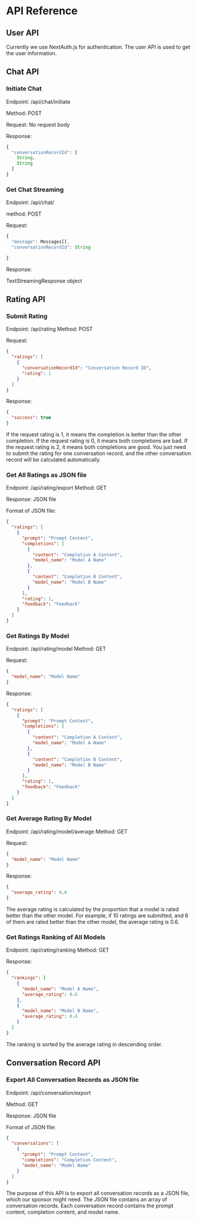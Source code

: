 # API Reference

## User API

Currently we use NextAuth.js for authentication. The user API is used to get the user information.

## Chat API

### Initiate Chat

Endpoint: /api/chat/initiate

Method: POST

Request: No request body

Response:

```typescript
{
  "conversationRecordId": [
    String,
    String
  ]
}
```

### Get Chat Streaming

Endpoint: /api/chat/

method: POST

Request:

```typescript
{
  "message": Messages[],
  "conversationRecordId": String

}
```

Response:

TextStreamingResponse object

## Rating API

### Submit Rating

Endpoint: /api/rating
Method: POST

Request:

```json
{
  "ratings": [
    {
      "conversationRecordId": "Conversation Record ID",
      "rating": 1
    }
  ]
}
```

Response:

```json
{
  "success": true
}
```

If the request rating is 1, it means the completion is better than the other completion. If the request rating is 0, it means both completions are bad. If the request rating is 2, it means both completions are good. You just need to submit the rating for one conversation record, and the other conversation record will be calculated automatically.

### Get All Ratings as JSON file

Endpoint: /api/rating/export
Method: GET

Response: JSON file

Format of JSON file:

```json
{
  "ratings": [
    {
      "prompt": "Prompt Content",
      "completions": [
        {
          "content": "Completion A Content",
          "model_name": "Model A Name"
        },
        {
          "content": "Completion B Content",
          "model_name": "Model B Name"
        }
      ],
      "rating": 1,
      "feedback": "Feedback"
    }
  ]
}
```

### Get Ratings By Model

Endpoint: /api/rating/model
Method: GET

Request:

```json
{
  "model_name": "Model Name"
}
```

Response:

```json
{
  "ratings": [
    {
      "prompt": "Prompt Content",
      "completions": [
        {
          "content": "Completion A Content",
          "model_name": "Model A Name"
        },
        {
          "content": "Completion B Content",
          "model_name": "Model B Name"
        }
      ],
      "rating": 1,
      "feedback": "Feedback"
    }
  ]
}
```

### Get Average Rating By Model

Endpoint: /api/rating/model/average
Method: GET

Request:

```json
{
  "model_name": "Model Name"
}
```

Response:

```json
{
  "average_rating": 0.6
}
```

The average rating is calculated by the proportion that a model is rated better than the other model. For example, if 10 ratings are submitted, and 6 of them are rated better than the other model, the average rating is 0.6.

### Get Ratings Ranking of All Models

Endpoint: /api/rating/ranking
Method: GET

Response:

```json
{
  "rankings": [
    {
      "model_name": "Model A Name",
      "average_rating": 0.6
    },
    {
      "model_name": "Model B Name",
      "average_rating": 0.4
    }
  ]
}
```

The ranking is sorted by the average rating in descending order.

## Conversation Record API

### Export All Conversation Records as JSON file

Endpoint: /api/conversation/export

Method: GET

Response: JSON file

Format of JSON file:

```json
{
  "conversations": [
    {
      "prompt": "Prompt Content",
      "completions": "Completion Content",
      "model_name": "Model Name"
    }
  ]
}
```

The purpose of this API is to export all conversation records as a JSON file, which our sponsor might need. The JSON file contains an array of conversation records. Each conversation record contains the prompt content, completion content, and model name.
